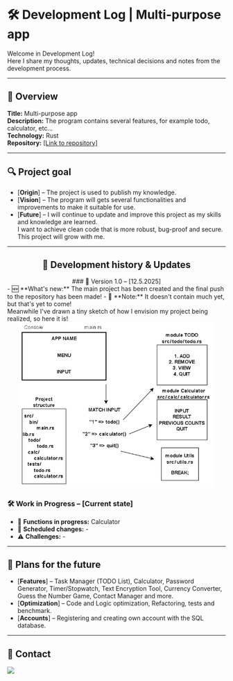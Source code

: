# 🛠️ Development Log | Multi-purpose app

Welcome in Development Log!<br>Here I share my thoughts, updates, technical decisions and notes from the development process.

---

## 📌 Overview
**Title:** Multi-purpose app  
**Description:** The program contains several features, for example todo, calculator, etc...<br>
**Technology:** Rust <br>
**Repository:** [\[Link to repository\]](https://github.com/JustMipe/Multi-purpose-app)

---

## 🔍 Project goal
- [**Origin**] – The project is used to publish my knowledge.
- [**Vision**] – The program will gets several functionalities and improvements to make it suitable for use.
- [**Future**] – I will continue to update and improve this project as my skills and knowledge are learned.<br>I want to achieve clean code that is more robust, bug-proof and secure. This project will grow with me.

---

<div align="center">

## 📅 Development history & Updates
</div>

<center>### 🚀 Version 1.0 – [12.5.2025]</center>
- 🆕 **What's new:** The main project has been created and the final push to the repository has been made!  
- 📝 **Note:** It doesn't contain much yet, but that's yet to come!<br>Meanwhile I've drawn a tiny sketch of how I envision my project being realized, so here it is!

<center>
<img src="https://github.com/JustMipe/Multi-purpose-app/blob/main/src/assets/project_structure.png" height="auto" width="450">
</center>

### 🛠️ Work in Progress – [Current state]
- 🔄 **Functions in progress:** Calculator
- 📌 **Scheduled changes:** -
- ⚠️ **Challenges:** -

---

## 🚀 Plans for the future
- [**Features**] – Task Manager (TODO List), Calculator, Password Generator, Timer/Stopwatch, Text Encryption Tool, Currency Converter, Guess the Number Game, Contact Manager and more.
- [**Optimization**] – Code and Logic optimization, Refactoring, tests and benchmark.
- [**Accounts**] – Registering and creating own account with the SQL database.

---

## 📢 Contact
<a href="https://discord.com/users/2023mipe" target="_blank">
  <img src="https://img.shields.io/badge/-Discord-5865F2?style=for-the-badge&logo=discord&logoColor=white">
</a>

